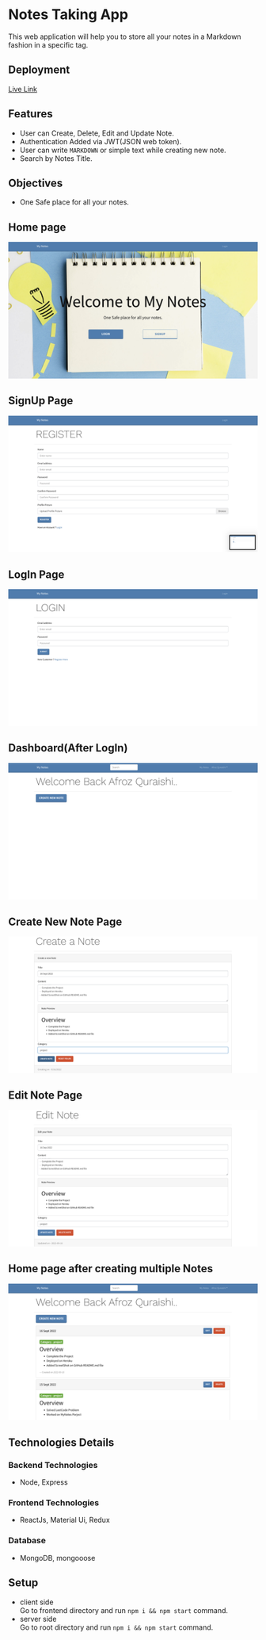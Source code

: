 # Notes Taking App

This web application will help you to store all your notes in a Markdown fashion in a specific tag.

## Deployment
[Live Link](https://mynotes-afroz.herokuapp.com/)

## Features
- User can Create, Delete, Edit and Update Note.
- Authentication Added via JWT(JSON web token).
- User can write `MARKDOWN` or simple text while creating new note.
- Search by Notes Title.

## Objectives

- One Safe place for all your notes.


## Home page
![home](./Screenshots/homePage.png)

## SignUp Page
![home](./Screenshots/registerPage.png)
## LogIn Page
![home](./Screenshots/logIn.png)

## Dashboard(After LogIn)
![home](./Screenshots/afterLogin.png)

## Create New Note Page
![home](./Screenshots/createNote.png)

## Edit Note Page
![home](./Screenshots/editNote.png)

## Home page after creating multiple Notes
![home](./Screenshots/final.png)


## Technologies Details

### Backend Technologies

- Node, Express

### Frontend Technologies

- ReactJs, Material Ui, Redux

### Database

- MongoDB, mongooose

## Setup

- client side \
 Go to frontend directory and run `npm i && npm start` command.
- server side\
 Go to root directory and run `npm i && npm start` command.
